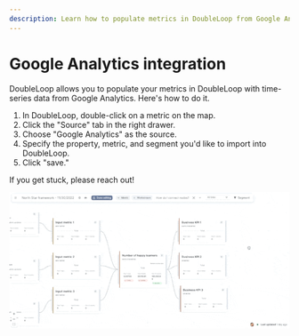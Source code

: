 ```yaml
---
description: Learn how to populate metrics in DoubleLoop from Google Analytics.
---
```


# Google Analytics integration

DoubleLoop allows you to populate your metrics in DoubleLoop with time-series data from Google Analytics. Here's how to do it.

1. In DoubleLoop, double-click on a metric on the map.
2. Click the "Source" tab in the right drawer.
3. Choose "Google Analytics" as the source.
4. Specify the property, metric, and segment you'd like to import into DoubleLoop.
5. Click "save."

If you get stuck, please reach out!

![](<../.gitbook/assets/image (5).png>)
